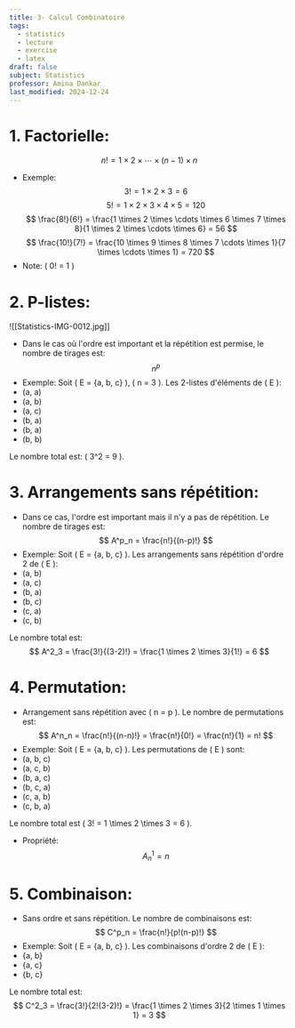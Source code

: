 ```yaml
---
title: 3- Calcul Combinatoire
tags:
  - statistics
  - lecture
  - exercise
  - latex
draft: false
subject: Statistics
professor: Amina Dankar
last_modified: 2024-12-24
---
```

# 1. Factorielle:
$$
n! = 1 \times 2 \times \cdots \times (n-1) \times n
$$
- Exemple:
$$
3! = 1 \times 2 \times 3 = 6
$$
$$
5! = 1 \times 2 \times 3 \times 4 \times 5 = 120
$$
$$
\frac{8!}{6!} = \frac{1 \times 2 \times \cdots \times 6 \times 7 \times 8}{1 \times 2 \times \cdots \times 6} = 56
$$
$$
\frac{10!}{7!} = \frac{10 \times 9 \times 8 \times 7 \cdots \times 1}{7 \times \cdots \times 1} = 720
$$
- Note: \( 0! = 1 \)

# 2. P-listes:
![[Statistics-IMG-0012.jpg]]
- Dans le cas où l'ordre est important et la répétition est permise, le nombre de tirages est:
$$
n^p
$$
- Exemple: Soit \( E = \{a, b, c\} \), \( n = 3 \).
Les 2-listes d'éléments de \( E \): 
- (a, a)
- (a, b)
- (a, c)
- (b, a)
- (b, a)
- (b, b)

Le nombre total est: \( 3^2 = 9 \).

# 3. Arrangements sans répétition:
- Dans ce cas, l'ordre est important mais il n'y a pas de répétition.
Le nombre de tirages est:
$$
A^p_n = \frac{n!}{(n-p)!}
$$
- Exemple: Soit \( E = \{a, b, c\} \).
Les arrangements sans répétition d'ordre 2 de \( E \):
- (a, b)
- (a, c)
- (b, a)
- (b, c)
- (c, a)
- (c, b)

Le nombre total est:
$$
A^2_3 = \frac{3!}{(3-2)!} = \frac{1 \times 2 \times 3}{1!} = 6
$$

# 4. Permutation:
- Arrangement sans répétition avec \( n = p \).
Le nombre de permutations est:
$$
A^n_n = \frac{n!}{(n-n)!} = \frac{n!}{0!} = \frac{n!}{1} = n!
$$
- Exemple: Soit \( E = \{a, b, c\} \).
Les permutations de \( E \) sont:
- (a, b, c)
- (a, c, b)
- (b, a, c)
- (b, c, a)
- (c, a, b)
- (c, b, a)

Le nombre total est \( 3! = 1 \times 2 \times 3 = 6 \).

- Propriété:
$$
A^1_n = n
$$

# 5. Combinaison:
- Sans ordre et sans répétition.
Le nombre de combinaisons est:
$$
C^p_n = \frac{n!}{p!(n-p)!}
$$
- Exemple: Soit \( E = \{a, b, c\} \).
Les combinaisons d'ordre 2 de \( E \):
- {a, b}
- {a, c}
- {b, c}

Le nombre total est:
$$
C^2_3 = \frac{3!}{2!(3-2)!} = \frac{1 \times 2 \times 3}{2 \times 1 \times 1} = 3
$$

